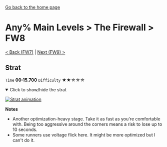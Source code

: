 [Go back to the home page](https://github.com/Doublevil/scbspeedrun)

# Any% Main Levels > The Firewall > FW8

[< Back (FW7)](https://github.com/Doublevil/scbspeedrun/blob/main/levels/any_ml/FW/FW7.md) | [Next (FW9) >](https://github.com/Doublevil/scbspeedrun/blob/main/levels/any_ml/FW/FW9.md)

## Strat

`Time` **00:15.700** `Difficulty` ★★☆☆☆
<details open>
  <summary>Click to show/hide the strat</summary>

  [![Strat animation](https://github.com/Doublevil/scbspeedrun/blob/main/media/levels/FW/FW8_Strat.webp)](https://github.com/Doublevil/scbspeedrun/blob/main/media/levels/FW/FW8_Strat.mp4?raw=true)

  **Notes**
  - Another optimization-heavy stage. Take it as fast as you're comfortable with. Being too aggressive around the corners means a risk to lose up to 10 seconds.
  - Some runners use voltage flick here. It might be more optimized but I can't do it.
</details>

